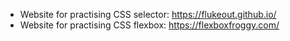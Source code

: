 - Website for practising CSS selector: https://flukeout.github.io/
- Website for practising CSS flexbox: https://flexboxfroggy.com/
